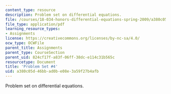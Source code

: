 ```yaml
---
content_type: resource
description: Problem set on differential equations.
file: /courses/18-034-honors-differential-equations-spring-2009/a380c05d46bbad0be08e3a59f27b4afb_MIT18_034s09_pset04.pdf
file_type: application/pdf
learning_resource_types:
- Assignments
license: https://creativecommons.org/licenses/by-nc-sa/4.0/
ocw_type: OCWFile
parent_title: Assignments
parent_type: CourseSection
parent_uid: 824cf17f-a83f-06ff-38dc-e114c31b565c
resourcetype: Document
title: 'Problem Set #4'
uid: a380c05d-46bb-ad0b-e08e-3a59f27b4afb
---
```

Problem set on differential equations.